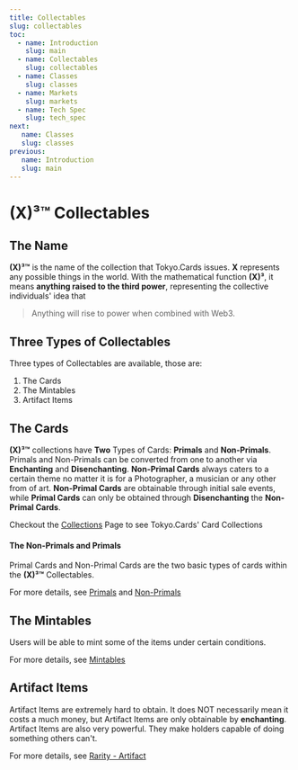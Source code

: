 ```yaml
---
title: Collectables
slug: collectables
toc:
  - name: Introduction
    slug: main 
  - name: Collectables 
    slug: collectables 
  - name: Classes 
    slug: classes 
  - name: Markets 
    slug: markets 
  - name: Tech Spec 
    slug: tech_spec 
next: 
   name: Classes 
   slug: classes 
previous: 
   name: Introduction 
   slug: main 
---
```


# __(X)³™__ Collectables

## The Name
__(X)³™__ is the name of the collection that Tokyo.Cards issues. __X__ represents any possible things in the world. With the mathematical function __(X)³__, it means __anything raised to the third power__, representing the collective individuals' idea that

> Anything will rise to power when combined with Web3.

## Three Types of Collectables
Three types of Collectables are available, those are:

1. The Cards
2. The Mintables
3. Artifact Items


## The Cards
__(X)³™__ collections have __Two__ Types of Cards: __Primals__ and __Non-Primals__. Primals and Non-Primals can be converted from one to another via __Enchanting__ and __Disenchanting__. __Non-Primal Cards__ always caters to a certain theme no matter it is for a Photographer, a musician or any other from of art. __Non-Primal Cards__ are obtainable through initial sale events, while __Primal Cards__ can only be obtained through __Disenchanting__ the __Non-Primal Cards__.

Checkout the [Collections](/collections/?lang=ja) Page to see Tokyo.Cards' Card Collections


#### The Non-Primals and Primals
Primal Cards and Non-Primal Cards are the two basic types of cards within the __(X)³™__ Collectables.

For more details, see [Primals](#Primals) and [Non-Primals](#Non_primal)

## The Mintables
Users will be able to mint some of the items under certain conditions. 

For more details, see [Mintables](#mintable)

## Artifact Items
Artifact Items are extremely hard to obtain. It does NOT necessarily mean it costs a much money, but Artifact Items are only obtainable by __enchanting__. Artifact Items are also very powerful. They make holders capable of doing something others can't.

For more details, see [Rarity - Artifact](#Artifact) 
